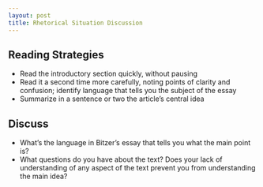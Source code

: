 ```yaml
---
layout: post
title: Rhetorical Situation Discussion
---
```


## Reading Strategies
- Read the introductory section quickly, without pausing
- Read it a second time more carefully, noting points of clarity and confusion; identify language that tells you the subject of the essay
- Summarize in a sentence or two the article’s central idea

## Discuss
- What’s the language in Bitzer’s essay that tells you what the main point is?
- What questions do you have about the text? Does your lack of understanding of any aspect of the text prevent you from understanding the main idea?
